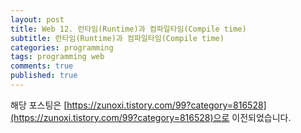 ```yaml
---
layout: post
title: Web 12. 런타임(Runtime)과 컴파일타임(Compile time)
subtitle: 런타임(Runtime)과 컴파일타임(Compile time)
categories: programming
tags: programming web
comments: true
published: true
---
```


해당 포스팅은 [https://zunoxi.tistory.com/99?category=816528](https://zunoxi.tistory.com/99?category=816528)으로 이전되었습니다.

<!--

## 개요
> 런타임과 컴파일타임에 대한 이해
  
- 목차
    - [`런타임과 컴파일타임`](#1-런타임과-컴파일타임)
    - [`런타임에러와 컴파일에러`](#2-런타임에러와-컴파일에러)

  
## Runtime, Compile time?
---
흔히 개발을 하다보면 런타임과 컴파일타임이라는 용어를 많이 접하는데, 필자같은 경우는 에러가 날때 런타임 오류, 컴파일 오류 이런식으로 해당 용어를 접했다. 해당 포스팅에서는 이러한 용어들이 무엇을 의미하는지 알아본다.


<br>

---
### **1. 런타임과 컴파일타임**

<br>

**`런타임(Runtime)`** 은 컴파일 과정을 마친 프로그램이 사용자에 의해 실행될때의 환경 또는 시간이다. 예를 들자면 자바스크립트는 Web Browser에서 작동할때, Node.js에서 작동할때, Browser와 Node.js를 런타임이라 할 수 있다.

컴파일타임(Compile time)은 먼저 컴파일에 대한 이해가 먼저인데, `컴파일`은 원시코드에서 목적코드로 옮기는 과정을 말하며 일반적으로 사람이 이해하기 쉬운 자연어 형태(고수준 언어)를 기계어, 어셈블리어(저수준 언어)로 변역하는것이다.  

<br>

**`컴파일타임`** 이라는 것은 이렇게 프로그램을 위한 소스코드를 작성하고 이를 컴파일 하여 기계어코드로 변환하는 일련의 과정을 의미한다. 즉, _**컴파일이 진행되는 과정**_ 을 컴파일타임이라고한다.


<br>


---
### **2. 런타임에러와 컴파일에러**

<br>

먼저 **`컴파일에러`** 는 단어그대로 컴파일을 수행할때 발생하는 에러이다. 일반적으로 컴파일에러를 발생시키고 문제를 일으킨 소스코드 라인을 지시하게된다.

다음과 같은경우에 발생한다.

  - Systax Error
  - Type 체크 에러
  - 문법 or 파일참조과정에서의 오류


<br>

**`런타임에러`** 는 보통 컴파일과정을 거쳐 실행가능한 프로그램이라고 판단되어도 오류를 맞이할 수 있으며 이런경우를 `실제 실행환경에서의 오류`. 즉, '런타임에러' 라고 부른다.

다음과 같은 경우에 발생한다.

  - 0나누기 오류
  - Null 참조 오류
  - 메모리 부족 오류

-->

